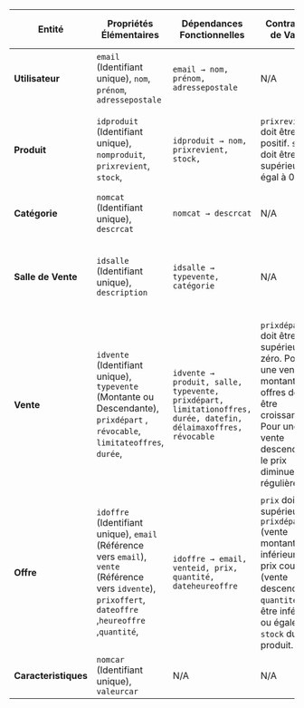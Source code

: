 | **Entité**          | **Propriétés Élémentaires**                                                                                                                                              | **Dépendances Fonctionnelles**                                 | **Contraintes de Valeur**                                                                      | **Contraintes de Multiplicité**                                                                | **Contraintes Contextuelles**                                                                                                              |
|---------------------|--------------------------------------------------------------------------------------------------------------------------------------------------------------------------|---------------------------------------------------------------|------------------------------------------------------------------------------------------------|-------------------------------------------------------------------------------------------------------|----------------------------------------------------------------------------------------------------------------------------------------------------------------------------------|
| **Utilisateur**     | `email` (Identifiant unique), `nom`, `prénom`, `adressepostale`                                                                                                         | `email → nom, prénom, adressepostale`                        | N/A                                                                                            |Un utilisateur peut faire plusieurs offres (1:N)         | N/A                                                                                                                                                                              |
| **Produit**         | `idproduit` (Identifiant unique), `nomproduit`, `prixrevient`, `stock`,                                           | `idproduit → nom, prixrevient, stock,`      | `prixrevient` doit être positif. `stock` doit être supérieur ou égal à 0.                     | N/A                         | Les caractéristiques spécifiques des produits sont représentées sous forme de paires (`nomcaractéristique`, `valeur`).                                                          |
| **Catégorie**       | `nomcat` (Identifiant unique), `descrcat`                                                                                                                       | `nomcat → descrcat`                                 | N/A                                                                                            | N/A                                                                                                   | N/A                                                                                                                                                                              |
| **Salle de Vente**  | `idsalle` (Identifiant unique), `description`                                                                             | `idsalle → typevente, catégorie`                             | N/A                                                                                            | Une salle de vente peut contenir plusieurs ventes (1:N).                                    | N/A                                                                                                                                                                              |
| **Vente**           | `idvente` (Identifiant unique),  `typevente` (Montante ou Descendante), `prixdépart` , `révocable`, `limitateoffres`, `durée`, | `idvente → produit, salle, typevente, prixdépart, limitationoffres, durée, datefin, délaimaxoffres, révocable` | `prixdépart` doit être supérieur à zéro. Pour une vente montante, les offres doivent être croissantes. Pour une vente descendante, le prix diminue régulièrement. | Une vente peut recevoir plusieurs offres (0:N).          | Les ventes peuvent être montantes (offres croissantes) ou descendantes (prix diminue régulièrement). Une vente peut être révocable ou non révocable. Une vente peut être limitée ou à durée libre. Limitation des offres à une par utilisateur (optionnelle). |
| **Offre**           | `idoffre` (Identifiant unique), `email` (Référence vers `email`), `vente` (Référence vers `idvente`), `prixoffert`,  `dateoffre` ,`heureoffre` ,`quantité`,                      | `idoffre → email, venteid, prix, quantité, dateheureoffre` | `prix` doit être supérieur au `prixdépart` (vente montante) ou inférieur au prix courant (vente descendante). `quantité` doit être inférieure ou égale au `stock` du produit.    | Une vente peut avoir plusieurs offres d'un même ou de différents utilisateurs (0:N).                                                     | Chaque offre doit préciser la quantité de produit concernée (en cas de sous-lots). Pour une vente descendante, le premier utilisateur à faire une offre remporte la vente. Une offre peut concerner un sous-lot d'un produit mis en vente.                        |
| **Caracteristiques**       | `nomcar` (Identifiant unique), `valeurcar`                                                                                                                      | N/A            | N/A   | N/A | N/A
